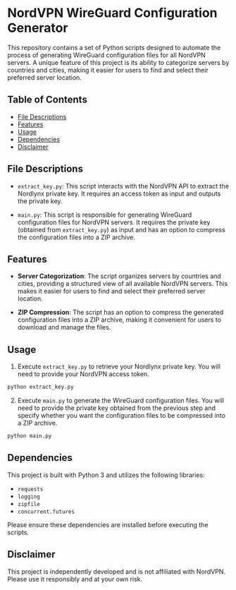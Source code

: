 # NordVPN WireGuard Configuration Generator

This repository contains a set of Python scripts designed to automate the process of generating WireGuard configuration files for all NordVPN servers. A unique feature of this project is its ability to categorize servers by countries and cities, making it easier for users to find and select their preferred server location.

## Table of Contents

- [File Descriptions](#file-descriptions)
- [Features](#features)
- [Usage](#usage)
- [Dependencies](#dependencies)
- [Disclaimer](#disclaimer)

## File Descriptions

- `extract_key.py`: This script interacts with the NordVPN API to extract the Nordlynx private key. It requires an access token as input and outputs the private key.

- `main.py`: This script is responsible for generating WireGuard configuration files for NordVPN servers. It requires the private key (obtained from `extract_key.py`) as input and has an option to compress the configuration files into a ZIP archive.

## Features

- **Server Categorization**: The script organizes servers by countries and cities, providing a structured view of all available NordVPN servers. This makes it easier for users to find and select their preferred server location.

- **ZIP Compression**: The script has an option to compress the generated configuration files into a ZIP archive, making it convenient for users to download and manage the files.

## Usage

1. Execute `extract_key.py` to retrieve your Nordlynx private key. You will need to provide your NordVPN access token.

```bash
python extract_key.py
```

2. Execute `main.py` to generate the WireGuard configuration files. You will need to provide the private key obtained from the previous step and specify whether you want the configuration files to be compressed into a ZIP archive.

```bash
python main.py
```

## Dependencies

This project is built with Python 3 and utilizes the following libraries:

- `requests`
- `logging`
- `zipfile`
- `concurrent.futures`

Please ensure these dependencies are installed before executing the scripts.

## Disclaimer

This project is independently developed and is not affiliated with NordVPN. Please use it responsibly and at your own risk.
